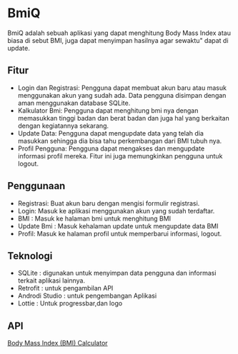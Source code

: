 # BmiQ

BmiQ adalah sebuah aplikasi yang dapat menghitung Body Mass Index atau biasa di sebut BMI, juga dapat menyimpan hasilnya agar sewaktu" dapat di update.

## Fitur
- Login dan Registrasi: Pengguna dapat membuat akun baru atau masuk menggunakan akun yang sudah ada. Data pengguna disimpan dengan aman menggunakan database SQLite.
- Kalkulator Bmi: Pengguna dapat menghitung bmi nya dengan memasukkan tinggi badan dan berat badan dan juga hal yang berkaitan dengan kegiatannya sekarang.
- Update Data: Pengguna dapat mengupdate data yang telah dia masukkan sehingga dia bisa tahu perkembangan dari BMI tubuh nya. 
- Profil Pengguna: Pengguna dapat mengakses dan mengupdate informasi profil mereka. Fitur ini juga memungkinkan pengguna untuk logout.

## Penggunaan
- Registrasi: Buat akun baru dengan mengisi formulir registrasi.
- Login: Masuk ke aplikasi menggunakan akun yang sudah terdaftar.
- BMI : Masuk ke halaman bmi untuk menghitung BMI
- Update Bmi : Masuk kehalaman update untuk mengupdate data BMI
- Profil: Masuk ke halaman profil untuk memperbarui informasi, logout.

## Teknologi
- SQLite :  digunakan untuk menyimpan data pengguna dan informasi terkait aplikasi lainnya.
- Retrofit : untuk pengambilan API
- Androdi Studio : untuk pengembangan Aplikasi
- Lottie : Untuk progressbar,dan logo

## API
[Body Mass Index (BMI) Calculator](https://rapidapi.com/principalapis/api/body-mass-index-bmi-calculator)

